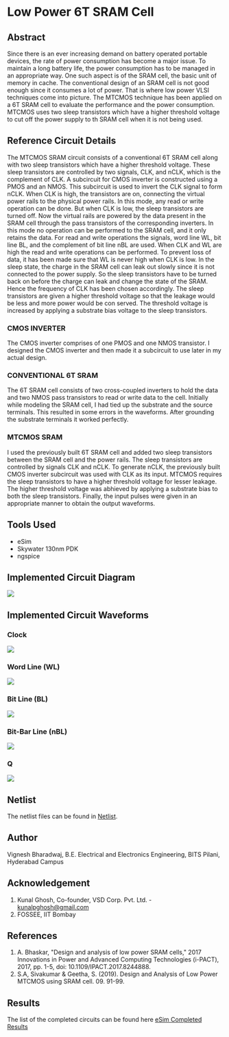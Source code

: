 # Low Power 6T SRAM Cell

## Abstract
Since there is an ever increasing demand on battery operated portable devices, the rate of power consumption has become a major issue. To maintain a long battery life, the power consumption has to be managed in an appropriate way. One such aspect is of the SRAM cell, the basic unit of memory in cache. The conventional design of an SRAM cell is not good enough since it consumes a lot of power. That is where low power VLSI techniques come into picture. The MTCMOS technique has been applied on a 6T SRAM cell to evaluate the performance and the power consumption. MTCMOS uses two sleep transistors which have a higher threshold voltage to cut off the power supply to th SRAM cell when it is not being used.

## Reference Circuit Details
The MTCMOS SRAM circuit consists of a conventional 6T SRAM cell along with two sleep transistors which have a higher threshold voltage. These sleep transistors are controlled by two signals, CLK, and nCLK, which is the complement of CLK. A subcircuit for CMOS inverter is constructed using a PMOS and an NMOS. This subcircuit is used to invert the CLK signal to form nCLK. When CLK is high, the transistors are on, connecting the virtual power rails to the physical power rails. In this mode, any read or write operation can be done. But when CLK is low, the sleep transistors are turned off. Now the virtual rails are powered by the data present in the SRAM cell through the pass transistors of the corresponding inverters. In this mode no operation can be performed to the SRAM cell, and it only retains the data. For read and write operations the signals, word line WL, bit line BL, and the complement of bit line nBL are used. When CLK and WL are high the read and write operations can be performed. To prevent loss of data, it has been made sure that WL is never high when CLK is low. In the sleep state, the charge in the SRAM cell can leak out slowly since it is not connected to the power supply. So the sleep transistors have to be turned back on before the charge can leak and change the state of the SRAM. Hence the frequency of CLK has been chosen accordingly. The sleep transistors are given a higher threshold voltage so that the leakage would be less and more power would be con served. The threshold voltage is increased by applying a substrate bias voltage to the sleep transistors.

### CMOS INVERTER
The CMOS inverter comprises of one PMOS and one NMOS transistor.
I designed the CMOS inverter and then made it a subcircuit to use later in my actual design.

### CONVENTIONAL 6T SRAM
The 6T SRAM cell consists of two cross-coupled inverters to hold the data and two NMOS pass transistors to read or write data to the cell.
Initially while modeling the SRAM cell, I had tied up the substrate and the source terminals. This resulted in some errors in the waveforms.
After grounding the substrate terminals it worked perfectly.

### MTCMOS SRAM
I used the previously built 6T SRAM cell and added two sleep transistors between the SRAM cell and the power rails.
The sleep transistors are controlled by signals CLK and nCLK. To generate nCLK, the previously built CMOS inverter subcircuit was used with CLK as its input.
MTCMOS requires the sleep transistors to have a higher threshold voltage for lesser leakage.
The higher threshold voltage was abhieved by applying a substrate bias to both the sleep transistors.
Finally, the input pulses were given in an appropriate manner to obtain the output waveforms.

## Tools Used
- eSim
- Skywater 130nm PDK
- ngspice

## Implemented Circuit Diagram
![](https://github.com/vicky089f/eSim_Marathon_6T_SRAM/blob/main/Images/MTSRAM_esim.jpg)

## Implemented Circuit Waveforms
### Clock
![](https://github.com/vicky089f/eSim_Marathon_6T_SRAM/blob/main/Images/CLK.jpg)

### Word Line (WL)
![](https://github.com/vicky089f/eSim_Marathon_6T_SRAM/blob/main/Images/WL.jpg)

### Bit Line (BL)
![](https://github.com/vicky089f/eSim_Marathon_6T_SRAM/blob/main/Images/BL.jpg)

### Bit-Bar Line (nBL)
![](https://github.com/vicky089f/eSim_Marathon_6T_SRAM/blob/main/Images/nBL.jpg)

### Q
![](https://github.com/vicky089f/eSim_Marathon_6T_SRAM/blob/main/Images/Q.jpg)

## Netlist
The netlist files can be found in [Netlist](https://github.com/vicky089f/eSim_Marathon_6T_SRAM/tree/main/Netlist).

## Author
Vignesh Bharadwaj, B.E. Electrical and Electronics Engineering, BITS Pilani, Hyderabad Campus

## Acknowledgement
1. Kunal Ghosh, Co-founder, VSD Corp. Pvt. Ltd. - kunalpghosh@gmail.com
2. FOSSEE, IIT Bombay

## References
1. A. Bhaskar, "Design and analysis of low power SRAM cells," 2017 Innovations in Power and Advanced Computing Technologies (i-PACT), 2017, pp. 1-5, doi: 10.1109/IPACT.2017.8244888.
2. S.A, Sivakumar & Geetha, S. (2019). Design and Analysis of Low Power MTCMOS using SRAM cell. 09. 91-99.

## Results
The list of the completed circuits can be found here [eSim Completed Results](https://esim.fossee.in/hackathon/completed-circuits)
